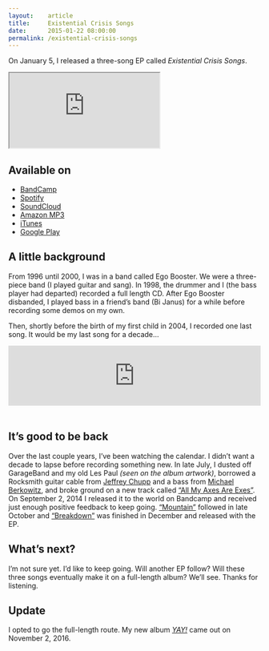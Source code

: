 ```yaml
---
layout:    article
title:     Existential Crisis Songs
date:      2015-01-22 08:00:00
permalink: /existential-crisis-songs
---
```


On January 5, I released a three-song EP called *Existential Crisis Songs*.

<iframe class="ecs-iframe" src="https://bandcamp.com/EmbeddedPlayer/album=1677567313/size=large/bgcol=ffffff/linkcol=0687f5/transparent=true/" seamless><a href="http://adarowski.bandcamp.com/album/existential-crisis-songs">Existential Crisis Songs by Adam Darowski</a></iframe>

## Available on
* [BandCamp](https://adarowski.bandcamp.com/album/existential-crisis-songs)
* [Spotify](https://open.spotify.com/album/4HCB3cRZ65C3mMUNacSWQQ)
* [SoundCloud](https://soundcloud.com/adam-darowski/sets/existential-crisis-songs)
* [Amazon MP3](http://www.amazon.com/Existential-Crisis-Songs-Explicit-Darowski/dp/B00RZDPRVW)
* [iTunes](https://itunes.apple.com/us/album/existential-crisis-songs-single/id955536871)
* [Google Play](https://play.google.com/store/music/album/Adam_Darowski_Existential_Crisis_Songs?id=B42gbbmodgvzoh44m33e6xsnb24&hl=en)

## A little background

From 1996 until 2000, I was in a band called Ego Booster. We were a three-piece band (I played guitar and sang). In 1998, the drummer and I (the bass player had departed) recorded a full length CD. After Ego Booster disbanded, I played bass in a friend’s band (Bi Janus) for a while before recording some demos on my own.

Then, shortly before the birth of my first child in 2004, I recorded one last song. It would be my last song for a decade…

<iframe style="border: 0; width: 100%; height: 120px; margin-bottom: 20px;" src="https://bandcamp.com/EmbeddedPlayer/track=1650807910/size=large/bgcol=ffffff/linkcol=0687f5/tracklist=false/artwork=small/transparent=true/" seamless><a href="http://adarowski.bandcamp.com/track/something-new">Something New by Adam Darowski</a></iframe>

## It’s good to be back

Over the last couple years, I’ve been watching the calendar. I didn’t want a decade to lapse before recording something new. In late July, I dusted off GarageBand and my old Les Paul *(seen on the album artwork)*, borrowed a Rocksmith guitar cable from [Jeffrey Chupp](http://semanticart.com) and a bass from [Michael Berkowitz](http://songsaboutsnow.com/), and broke ground on a new track called [“All My Axes Are Exes”](https://adarowski.bandcamp.com/track/all-my-axes-are-exes-2). On September 2, 2014 I released it to the world on Bandcamp and received just enough positive feedback to keep going. [“Mountain”](https://adarowski.bandcamp.com/track/mountain-2) followed in late October and [“Breakdown”](https://adarowski.bandcamp.com/track/breakdown) was finished in December and released with the EP.

## What’s next?

I’m not sure yet. I’d like to keep going. Will another EP follow? Will these three songs eventually make it on a full-length album? We’ll see. Thanks for listening.

## Update

I opted to go the full-length route. My new album [*YAY!*](/yay) came out on November 2, 2016.
